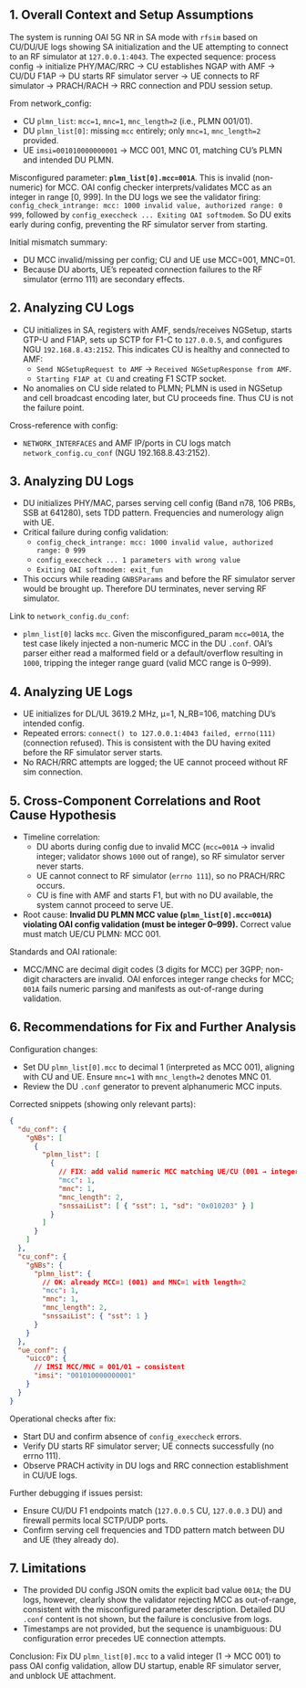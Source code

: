 ## 1. Overall Context and Setup Assumptions
The system is running OAI 5G NR in SA mode with `rfsim` based on CU/DU/UE logs showing SA initialization and the UE attempting to connect to an RF simulator at `127.0.0.1:4043`. The expected sequence: process config → initialize PHY/MAC/RRC → CU establishes NGAP with AMF → CU/DU F1AP → DU starts RF simulator server → UE connects to RF simulator → PRACH/RACH → RRC connection and PDU session setup.

From network_config:
- CU `plmn_list`: `mcc=1`, `mnc=1`, `mnc_length=2` (i.e., PLMN 001/01).
- DU `plmn_list[0]`: missing `mcc` entirely; only `mnc=1`, `mnc_length=2` provided.
- UE `imsi=001010000000001` → MCC 001, MNC 01, matching CU’s PLMN and intended DU PLMN.

Misconfigured parameter: **`plmn_list[0].mcc=001A`**. This is invalid (non-numeric) for MCC. OAI config checker interprets/validates MCC as an integer in range [0, 999]. In the DU logs we see the validator firing: `config_check_intrange: mcc: 1000 invalid value, authorized range: 0 999`, followed by `config_execcheck ... Exiting OAI softmodem`. So DU exits early during config, preventing the RF simulator server from starting.

Initial mismatch summary:
- DU MCC invalid/missing per config; CU and UE use MCC=001, MNC=01.
- Because DU aborts, UE’s repeated connection failures to the RF simulator (errno 111) are secondary effects.

## 2. Analyzing CU Logs
- CU initializes in SA, registers with AMF, sends/receives NGSetup, starts GTP-U and F1AP, sets up SCTP for F1-C to `127.0.0.5`, and configures NGU `192.168.8.43:2152`. This indicates CU is healthy and connected to AMF:
  - `Send NGSetupRequest to AMF` → `Received NGSetupResponse from AMF`.
  - `Starting F1AP at CU` and creating F1 SCTP socket.
- No anomalies on CU side related to PLMN; PLMN is used in NGSetup and cell broadcast encoding later, but CU proceeds fine. Thus CU is not the failure point.

Cross-reference with config:
- `NETWORK_INTERFACES` and AMF IP/ports in CU logs match `network_config.cu_conf` (NGU 192.168.8.43:2152).

## 3. Analyzing DU Logs
- DU initializes PHY/MAC, parses serving cell config (Band n78, 106 PRBs, SSB at 641280), sets TDD pattern. Frequencies and numerology align with UE.
- Critical failure during config validation:
  - `config_check_intrange: mcc: 1000 invalid value, authorized range: 0 999`
  - `config_execcheck ... 1 parameters with wrong value`
  - `Exiting OAI softmodem: exit_fun`
- This occurs while reading `GNBSParams` and before the RF simulator server would be brought up. Therefore DU terminates, never serving RF simulator.

Link to `network_config.du_conf`:
- `plmn_list[0]` lacks `mcc`. Given the misconfigured_param `mcc=001A`, the test case likely injected a non-numeric MCC in the DU `.conf`. OAI’s parser either read a malformed field or a default/overflow resulting in `1000`, tripping the integer range guard (valid MCC range is 0–999).

## 4. Analyzing UE Logs
- UE initializes for DL/UL 3619.2 MHz, μ=1, N_RB=106, matching DU’s intended config.
- Repeated errors: `connect() to 127.0.0.1:4043 failed, errno(111)` (connection refused). This is consistent with the DU having exited before the RF simulator server starts.
- No RACH/RRC attempts are logged; the UE cannot proceed without RF sim connection.

## 5. Cross-Component Correlations and Root Cause Hypothesis
- Timeline correlation:
  - DU aborts during config due to invalid MCC (`mcc=001A` → invalid integer; validator shows `1000` out of range), so RF simulator server never starts.
  - UE cannot connect to RF simulator (`errno 111`), so no PRACH/RRC occurs.
  - CU is fine with AMF and starts F1, but with no DU available, the system cannot proceed to serve UE.
- Root cause: **Invalid DU PLMN MCC value (`plmn_list[0].mcc=001A`) violating OAI config validation (must be integer 0–999).** Correct value must match UE/CU PLMN: MCC 001.

Standards and OAI rationale:
- MCC/MNC are decimal digit codes (3 digits for MCC) per 3GPP; non-digit characters are invalid. OAI enforces integer range checks for MCC; `001A` fails numeric parsing and manifests as out-of-range during validation.

## 6. Recommendations for Fix and Further Analysis
Configuration changes:
- Set DU `plmn_list[0].mcc` to decimal 1 (interpreted as MCC 001), aligning with CU and UE. Ensure `mnc=1` with `mnc_length=2` denotes MNC 01.
- Review the DU `.conf` generator to prevent alphanumeric MCC inputs.

Corrected snippets (showing only relevant parts):

```json
{
  "du_conf": {
    "gNBs": [
      {
        "plmn_list": [
          {
            // FIX: add valid numeric MCC matching UE/CU (001 → integer 1)
            "mcc": 1,
            "mnc": 1,
            "mnc_length": 2,
            "snssaiList": [ { "sst": 1, "sd": "0x010203" } ]
          }
        ]
      }
    ]
  },
  "cu_conf": {
    "gNBs": {
      "plmn_list": {
        // OK: already MCC=1 (001) and MNC=1 with length=2
        "mcc": 1,
        "mnc": 1,
        "mnc_length": 2,
        "snssaiList": { "sst": 1 }
      }
    }
  },
  "ue_conf": {
    "uicc0": {
      // IMSI MCC/MNC = 001/01 → consistent
      "imsi": "001010000000001"
    }
  }
}
```

Operational checks after fix:
- Start DU and confirm absence of `config_execcheck` errors.
- Verify DU starts RF simulator server; UE connects successfully (no errno 111).
- Observe PRACH activity in DU logs and RRC connection establishment in CU/UE logs.

Further debugging if issues persist:
- Ensure CU/DU F1 endpoints match (`127.0.0.5` CU, `127.0.0.3` DU) and firewall permits local SCTP/UDP ports.
- Confirm serving cell frequencies and TDD pattern match between DU and UE (they already do).

## 7. Limitations
- The provided DU config JSON omits the explicit bad value `001A`; the DU logs, however, clearly show the validator rejecting MCC as out-of-range, consistent with the misconfigured parameter description. Detailed DU `.conf` content is not shown, but the failure is conclusive from logs.
- Timestamps are not provided, but the sequence is unambiguous: DU configuration error precedes UE connection attempts.

Conclusion: Fix DU `plmn_list[0].mcc` to a valid integer (1 → MCC 001) to pass OAI config validation, allow DU startup, enable RF simulator server, and unblock UE attachment.